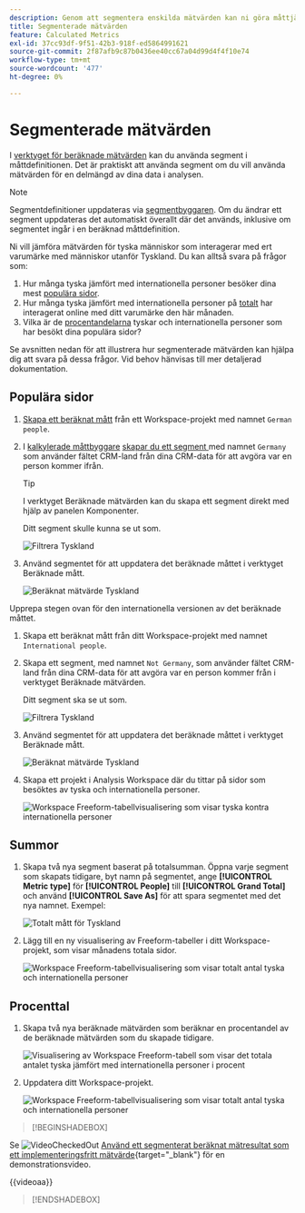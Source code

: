 ```yaml
---
description: Genom att segmentera enskilda mätvärden kan ni göra måttjämförelser i samma rapport.
title: Segmenterade mätvärden
feature: Calculated Metrics
exl-id: 37cc93df-9f51-42b3-918f-ed5864991621
source-git-commit: 2f87afb9c87b0436ee40cc67a04d99d4f4f10e74
workflow-type: tm+mt
source-wordcount: '477'
ht-degree: 0%

---
```


# Segmenterade mätvärden

I [verktyget för beräknade mätvärden](cm-build-metrics.md#definition-builder) kan du använda segment i måttdefinitionen. Det är praktiskt att använda segment om du vill använda mätvärden för en delmängd av dina data i analysen.

>[!NOTE]
>
>Segmentdefinitioner uppdateras via [segmentbyggaren](/help/components/filters/filter-builder.md). Om du ändrar ett segment uppdateras det automatiskt överallt där det används, inklusive om segmentet ingår i en beräknad måttdefinition.
>

Ni vill jämföra mätvärden för tyska människor som interagerar med ert varumärke med människor utanför Tyskland. Du kan alltså svara på frågor som:

1. Hur många tyska jämfört med internationella personer besöker dina mest [populära sidor](#popular-pages).
1. Hur många tyska jämfört med internationella personer på [totalt](#totals) har interagerat online med ditt varumärke den här månaden.
1. Vilka är de [procentandelarna](#percentages) tyskar och internationella personer som har besökt dina populära sidor?

Se avsnitten nedan för att illustrera hur segmenterade mätvärden kan hjälpa dig att svara på dessa frågor. Vid behov hänvisas till mer detaljerad dokumentation.

## Populära sidor

1. [Skapa ett beräknat mått](cm-workflow.md) från ett Workspace-projekt med namnet `German people`.
1. I [kalkylerade måttbyggare](cm-build-metrics.md) [skapar du ett segment ](/help/components/filters/filter-builder.md) med namnet `Germany` som använder fältet CRM-land från dina CRM-data för att avgöra var en person kommer ifrån.

   >[!TIP]
   >
   >I verktyget Beräknade mätvärden kan du skapa ett segment direkt med hjälp av panelen Komponenter.
   >   

   Ditt segment skulle kunna se ut som.

   ![Filtrera Tyskland](assets/filter-germany.png)

1. Använd segmentet för att uppdatera det beräknade måttet i verktyget Beräknade mått.

   ![Beräknat mätvärde Tyskland](assets/calculated-metric-germany.png)

Upprepa stegen ovan för den internationella versionen av det beräknade måttet.

1. Skapa ett beräknat mått från ditt Workspace-projekt med namnet `International people`.
1. Skapa ett segment, med namnet `Not Germany`, som använder fältet CRM-land från dina CRM-data för att avgöra var en person kommer från i verktyget Beräknade mätvärden.

   Ditt segment ska se ut som.

   ![Filtrera Tyskland](assets/filter-not-germany.png)

1. Använd segmentet för att uppdatera det beräknade måttet i verktyget Beräknade mått.

   ![Beräknat mätvärde Tyskland](assets/calculated-metric-notgermany.png)


1. Skapa ett projekt i Analysis Workspace där du tittar på sidor som besöktes av tyska och internationella personer.

   ![Workspace Freeform-tabellvisualisering som visar tyska kontra internationella personer](assets/workspace-german-vs-international.png)


## Summor

1. Skapa två nya segment baserat på totalsumman. Öppna varje segment som skapats tidigare, byt namn på segmentet, ange **[!UICONTROL Metric type]** för **[!UICONTROL People]** till **[!UICONTROL Grand Total]** och använd **[!UICONTROL Save As]** för att spara segmentet med det nya namnet. Exempel:

   ![Totalt mått för Tyskland](assets/calculated-metric-germany-total.png)

1. Lägg till en ny visualisering av Freeform-tabeller i ditt Workspace-projekt, som visar månadens totala sidor.

   ![Workspace Freeform-tabellvisualisering som visar totalt antal tyska och internationella personer](assets/workspace-german-vs-international-totals.png)


## Procenttal

1. Skapa två nya beräknade mätvärden som beräknar en procentandel av de beräknade mätvärden som du skapade tidigare.

   ![Visualisering av Workspace Freeform-tabell som visar det totala antalet tyska jämfört med internationella personer i procent](assets/calculated-metric-germany-total-percentage.png)


1. Uppdatera ditt Workspace-projekt.

   ![Workspace Freeform-tabellvisualisering som visar totalt antal tyska och internationella personer](assets/workspace-german-vs-international-totals-percentage.png)



>[!BEGINSHADEBOX]

Se ![VideoCheckedOut](/help/assets/icons/VideoCheckedOut.svg) [Använd ett segmenterat beräknat mätresultat som ett implementeringsfritt mätvärde](https://video.tv.adobe.com/v/25407?quality=12&learn=on){target="_blank"} för en demonstrationsvideo.

{{videoaa}}

>[!ENDSHADEBOX]

